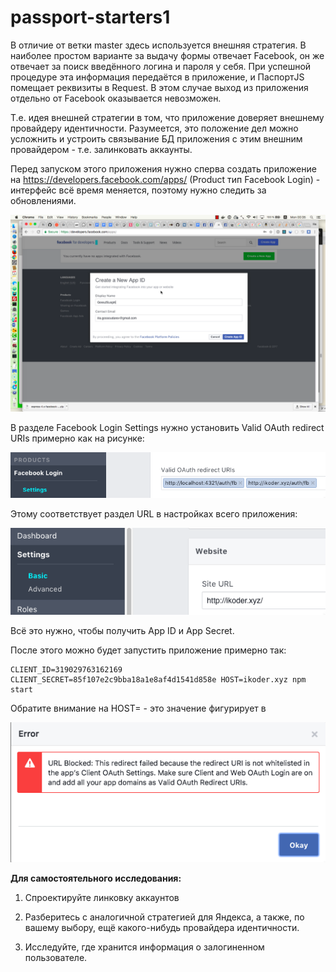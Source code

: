 # passport-starters1

В отличие от ветки master здесь используется внешняя стратегия. В наиболее простом варианте за выдачу формы отвечает Facebook, он же отвечает за поиск введённого логина и пароля у себя. При успешной процедуре эта информация передаётся в приложение, и ПаспортJS помещает реквизиты в Request. В этом случае выход из приложения отдельно от Facebook оказывается невозможен.

Т.е. идея внешней стратегии в том, что приложение доверяет внешнему провайдеру идентичности. Разумеется, это положение дел можно усложнить и устроить связывание БД приложения с этим внешним провайдером - т.е. залинковать аккаунты.

Перед запуском этого приложения нужно сперва создать приложение на https://developers.facebook.com/apps/ (Product тип Facebook Login) - интерфейс всё время меняется, поэтому нужно следить за обновлениями. 

![alt scheme](fbstrategy1.png "Должно выглядеть примерно так")

В разделе Facebook Login Settings нужно установить  Valid OAuth redirect URIs примерно как на рисунке:

![alt scheme](fbstrategy2.png "Должно выглядеть примерно так")

Этому соответствует раздел URL в настройках всего приложения:

![alt scheme](fbstrategy3.png "Должно выглядеть примерно так")

Всё это нужно, чтобы получить App ID и App Secret.

После этого можно будет запустить приложение примерно так:

```
CLIENT_ID=319029763162169 CLIENT_SECRET=85f107e2c9bba18a1e8af4d1541d858e HOST=ikoder.xyz npm start
```

Обратите внимание на HOST= - это значение фигурирует в 

![alt scheme](fbstrategy4.png "Должно выглядеть примерно так")

**Для самостоятельного исследования:**

1. Спроектируйте линковку аккаунтов

2. Разберитесь с аналогичной стратегией для Яндекса, а также, по вашему выбору, ещё какого-нибудь провайдера идентичности.

3. Исследуйте, где хранится информация о залогиненном пользователе.
